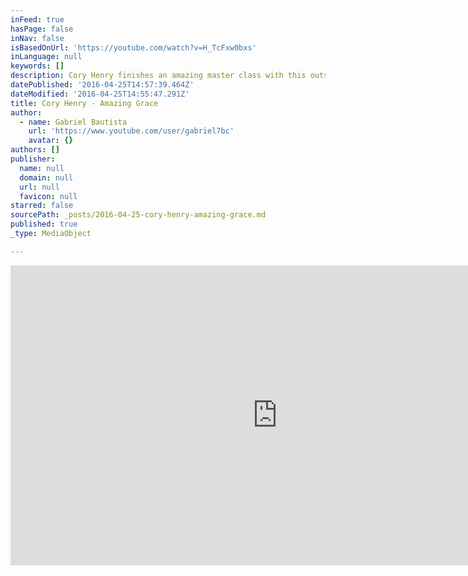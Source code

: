 ```yaml
---
inFeed: true
hasPage: false
inNav: false
isBasedOnUrl: 'https://youtube.com/watch?v=H_TcFxw0bxs'
inLanguage: null
keywords: []
description: Cory Henry finishes an amazing master class with this outstanding rendition of Amazing Grace.
datePublished: '2016-04-25T14:57:39.464Z'
dateModified: '2016-04-25T14:55:47.291Z'
title: Cory Henry - Amazing Grace
author:
  - name: Gabriel Bautista
    url: 'https://www.youtube.com/user/gabriel7bc'
    avatar: {}
authors: []
publisher:
  name: null
  domain: null
  url: null
  favicon: null
starred: false
sourcePath: _posts/2016-04-25-cory-henry-amazing-grace.md
published: true
_type: MediaObject

---
```

<iframe src="https://cdn.embedly.com/widgets/media.html?src=https%3A%2F%2Fwww.youtube.com%2Fembed%2FH_TcFxw0bxs%3Ffeature%3Doembed&amp;url=https%3A%2F%2Fwww.youtube.com%2Fwatch%3Fv%3DH_TcFxw0bxs&amp;image=https%3A%2F%2Fi.ytimg.com%2Fvi%2FH_TcFxw0bxs%2Fhqdefault.jpg&amp;key=b7d04c9b404c499eba89ee7072e1c4f7&amp;type=text%2Fhtml&amp;schema=youtube" width="854" height="480" scrolling="no" frameborder="0" allowfullscreen="" style=""></iframe>